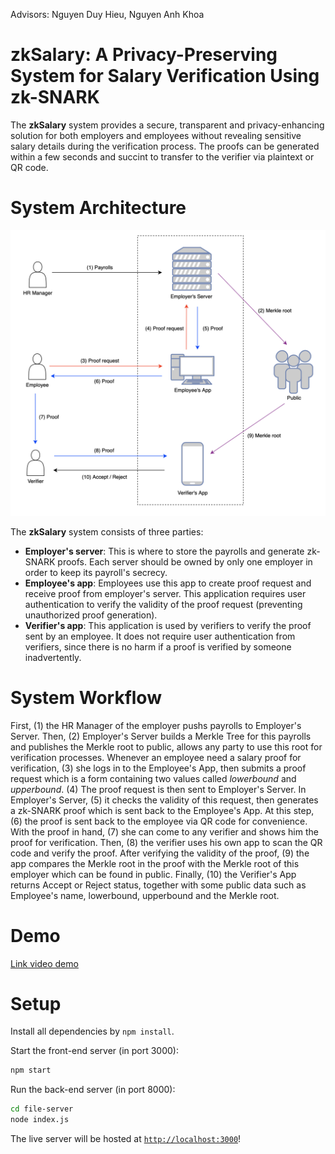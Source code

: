 Advisors: Nguyen Duy Hieu, Nguyen Anh Khoa

# zkSalary: A Privacy-Preserving System for Salary Verification Using zk-SNARK
The **zkSalary** system provides a secure, transparent and privacy-enhancing solution for both employers and employees without revealing sensitive salary details during the verification process. The proofs can be generated within a few seconds and succint to transfer to the verifier via plaintext or QR code.

# System Architecture

![System Architecture](/system_arch.png "System Architecture")

The **zkSalary** system consists of three parties: 
- **Employer's server**: This is where to store the payrolls and generate zk-SNARK proofs. Each server should be owned by only one employer in order to keep its payroll's secrecy.
- **Employee's app**: Employees use this app to create proof request and receive proof from employer's server. This application requires user authentication to verify the validity of the proof request (preventing unauthorized proof generation).
- **Verifier's app**: This application is used by verifiers to verify the proof sent by an employee. It does not require user authentication from verifiers, since there is no harm if a proof is verified by someone inadvertently.
# System Workflow

 First, (1) the HR Manager of the employer pushs payrolls to Employer's Server. Then, (2) Employer's Server builds a Merkle Tree for this payrolls and publishes the Merkle root to public, allows any party to use this root for verification processes. Whenever an employee need a salary proof for verification, (3) she logs in to the Employee's App, then submits a proof request which is a form containing two values called $lowerbound$ and $upperbound$. (4) The proof request is then sent to Employer's Server. In Employer's Server, (5) it checks the validity of this request, then generates a zk-SNARK proof which is sent back to the Employee's App. At this step, (6) the proof is sent back to the employee via QR code for convenience. With the proof in hand, (7) she can come to any verifier and shows him the proof for verification. Then, (8) the verifier uses his own app to scan the QR code and verify the proof. After verifying the validity of the proof, (9) the app compares the Merkle root in the proof with the Merkle root of this employer which can be found in public. Finally, (10) the Verifier's App returns Accept or Reject status, together with some public data such as Employee's name, lowerbound, upperbound and the Merkle root.

# Demo
[Link video demo](https://www.youtube.com/watch?v=PIHnsbfFJp0)

# Setup
Install all dependencies by `npm install`.

Start the front-end server (in port 3000):
```sh
npm start
```

Run the back-end server (in port 8000):
```sh
cd file-server
node index.js
```

The live server will be hosted at [`http://localhost:3000`](http://localhost:3000)!
